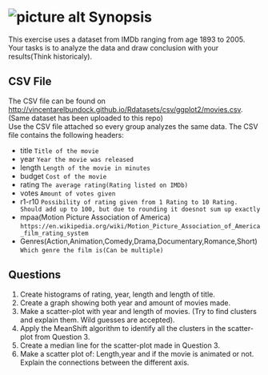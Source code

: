 ![picture alt](http://i.imgur.com/OlYzwSW.jpg "README-Picture")
Synopsis
=============
This exercise uses a dataset from IMDb ranging from age 1893 to 2005. Your tasks is to analyze the data and draw conclusion with your results(Think historicaly).

CSV File
-------
The CSV file can be found on http://vincentarelbundock.github.io/Rdatasets/csv/ggplot2/movies.csv. (Same dataset has been uploaded to this repo)  
Use the CSV file attached so every group analyzes the same data.
The CSV file contains the following headers:
* title `Title of the movie`
* year `Year the movie was released`
* length `Length of the movie in minutes`
* budget `Cost of the movie`
* rating `The average rating(Rating listed on IMDb)`
* votes `Amount of votes given`
* r1-r10 `Possibility of rating given from 1 Rating to 10 Rating. Should add up to 100, but due to rounding it doesnot sum up exactly`
* mpaa(Motion Picture Association of America) `https://en.wikipedia.org/wiki/Motion_Picture_Association_of_America_film_rating_system`
* Genres(Action,Animation,Comedy,Drama,Documentary,Romance,Short) `Which genre the film is(Can be multiple)`  

Questions
-------
1. Create histograms of rating, year, length and length of title.
2. Create a graph showing both year and amount of movies made. 
3. Make a scatter-plot with year and length of movies. (Try to find clusters and explain them. Wild guesses are accepted).
4. Apply the MeanShift algorithm to identify all the clusters in the scatter-plot from Question 3. 
5. Create a median line for the scatter-plot made in Question 3.
6. Make a scatter plot of: Length,year and if the movie is animated or not. Explain the connections between the different axis.
